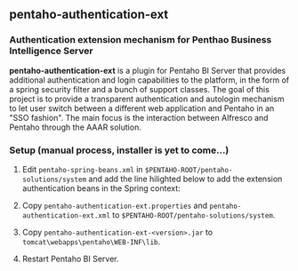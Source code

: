 ## pentaho-authentication-ext
### Authentication extension mechanism for Penthao Business Intelligence Server

**pentaho-authentication-ext** is a plugin for Pentaho BI Server that provides additional
authentication and login capabilities  to the platform, in the form of a
spring security filter and a bunch of support classes. The goal of this project is to provide a transparent authentication and autologin
mechanism to let user switch between a different web application and Pentaho in an
 "SSO fashion". The main focus is  the interaction
between Alfresco and Pentaho through the AAAR solution.

### Setup (manual process, installer is yet to come...)

1. Edit `pentaho-spring-beans.xml` in `$PENTAHO-ROOT/pentaho-solutions/system` and add
the line hilighted below to add the extension authentication beans in the Spring context:


    <!-- fragment of pentaho-spring-beans.xml -->
    <import resource="pentahoSystemConfig.xml" />
    <import resource="adminPlugins.xml" />
    <import resource="systemListeners.xml" />
    <import resource="repository.spring.xml" />
    <import resource="applicationContext-spring-security.xml" />

    <!-- Autologin support through pentaho-authentication-ext -->
    <import resource="pentaho-authentication-ext.xml" />

    <import resource="applicationContext-spring-security-superuser.xml" />  
    <import resource="applicationContext-pentaho-security-superuser.xml" />

    <import resource="applicationContext-common-authorization.xml" />
    <import resource="applicationContext-spring-security-memory.xml" />

2. Copy `pentaho-authentication-ext.properties` and `pentaho-authentication-ext.xml` to
`$PENTAHO-ROOT/pentaho-solutions/system`.

3. Copy `pentaho-authentication-ext-<version>.jar` to `tomcat\webapps\pentaho\WEB-INF\lib`.
4. Restart Pentaho BI Server.
